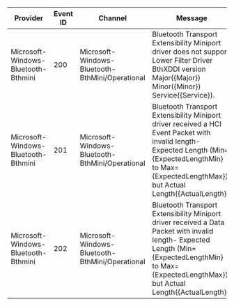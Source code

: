 Provider                             |  Event ID  |  Channel                                          |  Message
-------------------------------------|------------|---------------------------------------------------|------------------------------------------------------------------------------------------------------------------------------------------------------------------------------------------------------------
Microsoft-Windows-Bluetooth-Bthmini  |  200       |  Microsoft-Windows-Bluetooth-BthMini/Operational  |  Bluetooth Transport Extensibility Miniport driver does not support Lower Filter Driver BthXDDI version Major({Major}) Minor({Minor}) Service({Service}).
Microsoft-Windows-Bluetooth-Bthmini  |  201       |  Microsoft-Windows-Bluetooth-BthMini/Operational  |  Bluetooth Transport Extensibility Miniport driver received a HCI Event Packet with invalid length- Expected Length (Min={ExpectedLengthMin} to Max={ExpectedLengthMax}) but Actual Length({ActualLength}).
Microsoft-Windows-Bluetooth-Bthmini  |  202       |  Microsoft-Windows-Bluetooth-BthMini/Operational  |  Bluetooth Transport Extensibility Miniport driver received a Data Packet with invalid length- Expected Length (Min={ExpectedLengthMin} to Max={ExpectedLengthMax}) but Actual Length({ActualLength}).